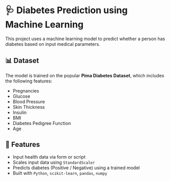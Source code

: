 # 🩺 Diabetes Prediction using Machine Learning

This project uses a machine learning model to predict whether a person has diabetes based on input medical parameters.

## 📊 Dataset
The model is trained on the popular **Pima Diabetes Dataset**, which includes the following features:
- Pregnancies
- Glucose
- Blood Pressure
- Skin Thickness
- Insulin
- BMI
- Diabetes Pedigree Function
- Age

## 🚀 Features
- Input health data via form or script
- Scales input data using `StandardScaler`
- Predicts diabetes (Positive / Negative) using a trained model
- Built with `Python`, `scikit-learn`, `pandas`, `numpy`


